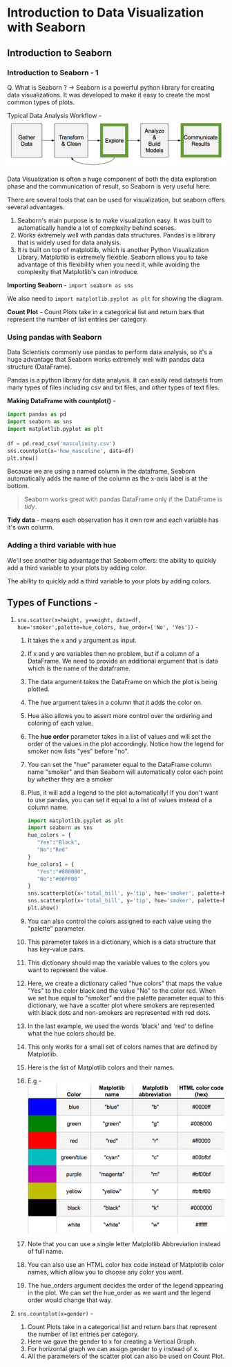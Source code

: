 # Introduction to Data Visualization with Seaborn

## Introduction to Seaborn

### Introduction to Seaborn - 1

Q. What is Seaborn ?
-> Seaborn is a powerful python library for creating data visualizations. It was developed to make it easy to create the most common types of plots.

Typical Data Analysis Workflow -
![Workflow](Images/Img%20-%2001.png)

Data Visualization is often a huge component of both the data exploration phase and the communication of result, so Seaborn is very useful here.

There are several tools that can be used for visualization, but seaborn offers several advantages.

1. Seaborn's main purpose is to make visualization easy. It was built to automatically handle a lot of complexity behind scenes.
2. Works extremely well with pandas data structures. Pandas is a library that is widely used for data analysis.
3. It is built on top of matplotlib, which is another Python Visualization Library. Matplotlib is extremely flexible. Seaborn allows you to take advantage of this flexibility when you need it, while avoiding the complexity that Matplotlib's can introduce.

**Importing Seaborn** -
`import seaborn as sns`

We also need to `import matplotlib.pyplot as plt` for showing the diagram.

**Count Plot** - Count Plots take in a categorical list and return bars that represent the number of list entries per category.

### Using pandas with Seaborn

Data Scientists commonly use pandas to perform data analysis, so it's a huge advantage that Seaborn works extremely well with pandas data structure (DataFrame).

Pandas is a python library for data analysis. It can easily read datasets from many types of files including csv and txt files, and other types of text files.

**Making DataFrame with countplot()** -

```python
import pandas as pd
import seaborn as sns
import matplotlib.pyplot as plt

df = pd.read_csv('masculinity.csv')
sns.countplot(x='how_masculine', data=df)
plt.show()
```

Because we are using a named column in the dataframe, Seaborn automatically adds the name of the column as the x-axis label is at the bottom.

> Seaborn works great with pandas DataFrame only if the DataFrame is _tidy_.

**Tidy data** - means each observation has it own row and each variable has it's own column.

### Adding a third variable with hue

We'll see another big advantage that Seaborn offers: the ability to quickly add a third variable to your plots by adding color.

The ability to quickly add a third variable to your plots by adding colors.

## Types of Functions -

1. `sns.scatter(x=height, y=weight, data=df, hue='smoker',palette=hue_colors, hue_order=['No', 'Yes'])` -

   1. It takes the x and y argument as input.
   2. If x and y are variables then no problem, but if a column of a DataFrame. We need to provide an additional argument that is data which is the name of the dataframe.
   3. The data argument takes the DataFrame on which the plot is being plotted.
   4. The hue argument takes in a column that it adds the color on.
   5. Hue also allows you to assert more control over the ordering and coloring of each value.
   6. The **hue order** parameter takes in a list of values and will set the order of the values in the plot accordingly. Notice how the legend for smoker now lists "yes" before "no".
   7. You can set the "hue" parameter equal to the DataFrame column name "smoker" and then Seaborn will automatically color each point by whether they are a smoker
   8. Plus, it will add a legend to the plot automatically! If you don't want to use pandas, you can set it equal to a list of values instead of a column name.

      ```python
      import matplotlib.pyplot as plt
      import seaborn as sns
      hue_colors = {
         "Yes":"Black",
         "No":"Red"
      }
      hue_colors1 = {
         "Yes":"#808080",
         "No":"#00FF00"
      }
      sns.scatterplot(x='total_bill', y='tip', hue='smoker', palette=hue_colors)
      sns.scatterplot(x='total_bill', y='tip', hue='smoker', palette=hue_colors1)
      plt.show()
      ```

   9. You can also control the colors assigned to each value using the "palette" parameter.
   10. This parameter takes in a dictionary, which is a data structure that has key-value pairs.
   11. This dictionary should map the variable values to the colors you want to represent the value.
   12. Here, we create a dictionary called "hue colors" that maps the value "Yes" to the color black and the value "No" to the color red. When we set hue equal to "smoker" and the palette parameter equal to this dictionary, we have a scatter plot where smokers are represented with black dots and non-smokers are represented with red dots.
   13. In the last example, we used the words 'black' and 'red' to define what the hue colors should be.
   14. This only works for a small set of colors names that are defined by Matplotlib.
   15. Here is the list of Matplotlib colors and their names.
   16. E.g - ![Colors Available](Images/Img%20-%2002.png)
   17. Note that you can use a single letter Matplotlib Abbreviation instead of full name.
   18. You can also use an HTML color hex code instead of Matplotlib color names, which allow you to choose any color you want.
   19. The hue_orders argument decides the order of the legend appearing in the plot. We can set the hue_order as we want and the legend order would change that way.

2. `sns.countplot(x=gender)` -
   1. Count Plots take in a categorical list and return bars that represent the number of list entries per category.
   2. Here we gave the gender to x for creating a Vertical Graph.
   3. For horizontal graph we can assign gender to y instead of x.
   4. All the parameters of the scatter plot can also be used on Count Plot.
